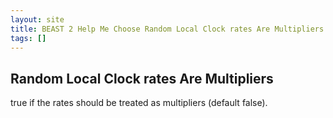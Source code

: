 ```yaml
---
layout: site
title: BEAST 2 Help Me Choose Random Local Clock rates Are Multipliers
tags: []
---
```


## Random Local Clock rates Are Multipliers

true if the rates should be treated as multipliers (default false).
